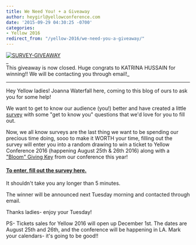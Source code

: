 ```yaml
---
title: We Need You! + a Giveaway
author: heygirl@yellowconference.com
date: '2015-09-29 04:30:25 -0700'
categories:
- Yellow 2016
redirect_from: "/yellow-2016/we-need-you-a-giveaway/"
---
```


[![SURVEY-GIVEAWAY](https://yellow-blog-images.imgix.net/2015/09/SURVEY-GIVEAWAY2.jpg)](https://yellow-blog-images.imgix.net/2015/09/SURVEY-GIVEAWAY2.jpg)  
_  
This giveaway is now closed. Huge congrats to KATRINA HUSSAIN for winning!! We will be contacting you through email!_

------------------------------------------------------------------------------------------------  
Hey Yellow ladies! Joanna Waterfall here, coming to this blog of ours to ask you for some help!

We want to get to know our audience (you!) better and have created a little [survey](https://joannawaterfall.typeform.com/to/yQiayj) with some "get to know you" questions that we'd love for you to fill out.

Now, we all know surveys are the last thing we want to be spending our precious time doing, sooo to make it WORTH your time, filling out the survey will enter you into a random drawing to win a ticket to Yellow Conference 2016 (happening August 25th & 26th 2016) along with a ["Bloom" Giving Key](https://yellowco.myshopify.com/products/bloom-key-the-giving-keys-collaboration) from our conference this year!

#### [To enter, fill out the survey here.](https://joannawaterfall.typeform.com/to/yQiayj)

It shouldn't take you any longer than 5 minutes.

The winner will be announced next Tuesday morning and contacted through email.

Thanks ladies- enjoy your Tuesday!

PS- Tickets sales for Yellow 2016 will open up December 1st. The dates are August 25th and 26th, and the conference will be happening in LA. Mark your calendars- it's going to be good!!
